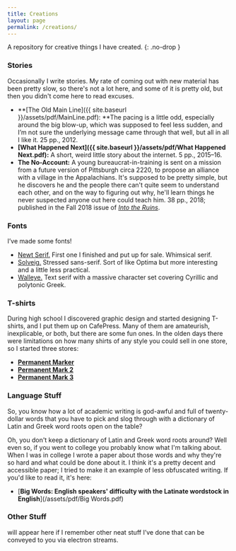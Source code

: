 ```yaml
---
title: Creations
layout: page
permalink: /creations/
---
```


A repository for creative things I have created.
{: .no-drop }

### Stories

Occasionally I write stories. My rate of coming out with new material has been pretty slow, so there's not a lot here, and some of it is pretty old, but then you didn't come here to read excuses.  

*   **[The Old Main
    Line]({{ site.baseurl }}/assets/pdf/MainLine.pdf): **The pacing
    is a little odd, especially around the big blow-up, which was supposed to
    feel less sudden, and I’m not sure the underlying message came through that
    well, but all in all I like it. 25 pp., 2012.
*   **[What Happened
    Next]({{ site.baseurl }}/assets/pdf/What Happened Next.pdf):** A short,
    weird little story about the internet. 5 pp., 2015–16.
*   **The No-Account:** A young bureaucrat-in-training is sent on a mission from a future version of Pittsburgh circa 2220, to propose an alliance with a village in the Appalachians. It's supposed to be pretty simple, but he discovers he and the people there can't quite seem to understand each other, and on the way to figuring out why, he'll learn things he never suspected anyone out here could teach him. 38 pp., 2018; published in the Fall 2018 issue of [*Into the Ruins*](https://intotheruins.com).

### Fonts

I’ve made some fonts!



*   [Newt
    Serif.](http://looseleaf.chuckmasterson.com/newt/) First one
    I finished and put up for sale. Whimsical serif.
*   [Solveig.](http://looseleaf.chuckmasterson.com/solveig/) Stressed
    sans-serif. Sort of like Optima but more interesting and a little less
    practical.
*   [Walleye.](http://looseleaf.chuckmasterson.com/walleye/) Text
    serif with a massive character set covering Cyrillic and polytonic Greek.

### T-shirts

During high school I discovered graphic design and started designing T-shirts,
and I put them up on CafePress. Many of them are amateurish, inexplicable, or
both, but there are some fun ones. In the olden days there were limitations on
how many shirts of any style you could sell in one store, so I started three
stores:



*   [**Permanent Marker**](http://www.cafepress.com/permanentmarker)
*   [**Permanent Mark 2**](http://www.cafepress.com/permanentmark2)
*   [**Permanent Mark 3**](http://www.cafepress.com/permanentmark3)

### Language Stuff

So, you know how a lot of academic writing is god-awful and full of
twenty-dollar words that you have to pick and slog through with a dictionary of
Latin and Greek word roots open on the table? 

Oh, you don't keep a dictionary of Latin and Greek word roots around? Well even
so, if you went to college you probably know what I'm talking about. When I was
in college I wrote a paper about those words and why they're so hard and what
could be done about it. I think it's a pretty decent and accessible paper;
I tried to make it an example of less obfuscated writing. If you'd like to read
it, it's here:

* [**Big Words: English speakers' difficulty with the Latinate wordstock in
  English**](/assets/pdf/Big Words.pdf)

### Other Stuff

will appear here if I remember other neat stuff I’ve done that can be conveyed
to you via electron streams.
